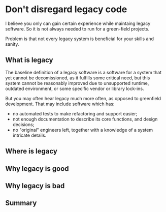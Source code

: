 # Don't disregard legacy code

I believe you only can gain certain experience while maintaing legacy software.
So it is not always needed to run for a green-field projects.

Problem is that not every legacy system is beneficial for your skills and sanity.

## What is legacy

The baseline definition of a legacy software is a software for a system that yet cannot be decomissioned, as it fulfills some critical need, but this system cannot be reasonably improved due to unsupported runtime, outdated environment, or some specific vendor or library lock-ins.

But you may often hear legacy much more often, as opposed to greenfield development.
That may include software which has:
 - no automated tests to make refactoring and support easier;
 - not enough documentation to describe its core functions, and design decisions;
 - no "original" engineers left, together with a knowledge of a system intricate details. 

## Where is legacy

## Why legacy is good

## Why legacy is bad

## Summary
